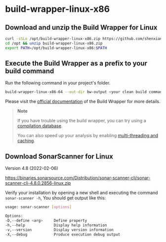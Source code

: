 # build-wrapper-linux-x86

## Download and unzip the Build Wrapper for Linux

```bash
curl -sSLo /opt/build-wrapper-linux-x86.zip https://github.com/shenxianpeng/build-wrapper-linux-x86/raw/main/build-wrapper-linux-x86.zip
cd /opt && unzip build-wrapper-linux-x86.zip
export PATH=/opt/build-wrapper-linux-x86:$PATH
```

## Execute the Build Wrapper as a prefix to your build command

Run the following command in your project's folder.

```bash
build-wrapper-linux-x86-64 --out-dir bw-output <your clean build command>
```

Please visit the [official documentation](https://docs.sonarqube.org/9.9/analyzing-source-code/languages/c-family/) of the Build Wrapper for more details.


>**Note**
>
>If you have trouble using the build wrapper, you can try using a [compilation database](https://docs.sonarqube.org/9.9/analyzing-source-code/languages/c-family/).
>
>You can also speed up your analysis by enabling [multi-threading and caching](https://docs.sonarqube.org/9.9/analyzing-source-code/languages/c-family/#analysis-cache).

## Download SonarScanner for Linux

Version 4.8 (2022-02-06)

https://binaries.sonarsource.com/Distribution/sonar-scanner-cli/sonar-scanner-cli-4.8.0.2856-linux.zip

Verify your installation by opening a new shell and executing the command `sonar-scanner -h`, You should get output like this:

```bash
usage: sonar-scanner [options]

Options:
-D,--define <arg>     Define property
-h,--help             Display help information
-v,--version          Display version information
-X,--debug            Produce execution debug output
```
